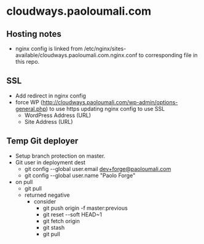 # cloudways.paoloumali.com

## Hosting notes

- nginx config is linked from /etc/nginx/sites-available/cloudways.paoloumali.com.nginx.conf to corresponding file in this repo.

## SSL

- Add redirect in nginx config
- force WP (http://cloudways.paoloumali.com/wp-admin/options-general.php) to use https updating nginx config to use SSL
  - WordPress Address (URL)
  - Site Address (URL)

## Temp Git deployer

- Setup branch protection on master.
- Git user in deployment dest
  - git config --global user.email dev+forge@paoloumali.com
  - git config --global user.name "Paolo Forge"
- on pull
  - git pull
  - returned negative
    - consider
      - git push origin -f master:previous
      - git reset --soft HEAD~1
      - git fetch origin
      - git stash
      - git pull
